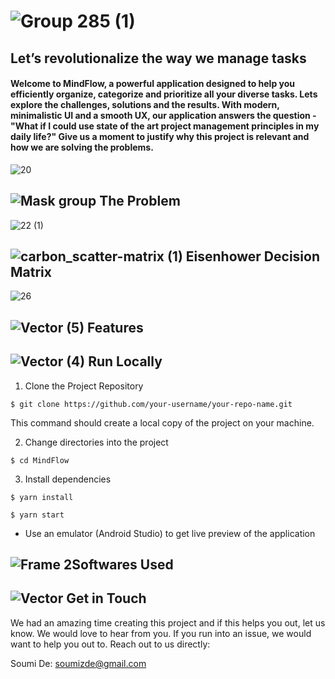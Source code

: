 # ![Group 285 (1)](https://github.com/swap019/Mindflow/assets/104732379/7ea77197-376c-4e2d-875a-13650448385f)
## Let’s revolutionalize the way we manage tasks
#### Welcome to MindFlow, a powerful application designed to help you efficiently organize, categorize and prioritize all your diverse tasks. Lets explore the challenges, solutions and the results. With modern, minimalistic UI and a smooth UX, our application answers the question - "What if I could use state of the art project management principles in my daily life?" Give us a moment to justify why this project is relevant and how we are solving the problems.

![20](https://github.com/swap019/Mindflow/assets/104732379/882f4498-c70b-4e20-b0ef-55e192780ea9)

## ![Mask group](https://github.com/swap019/Mindflow/assets/104732379/f3a39e6d-11e5-42c2-9883-fc1b90a0f6da)   The Problem 

![22 (1)](https://github.com/swap019/Mindflow/assets/104732379/56060850-2110-49b4-8978-ed968b128be3)

## ![carbon_scatter-matrix (1)](https://github.com/soumizde/Mindflow/assets/104732379/9aa5d0e6-8c62-481d-a1ce-e54649385087) Eisenhower Decision Matrix

![26](https://github.com/swap019/Mindflow/assets/104732379/171b1a8a-580a-4ef7-996c-da33d64df615)

## ![Vector (5)](https://github.com/soumizde/Mindflow/assets/104732379/b8954409-5cd8-4949-bb29-34ee3914dc74) Features 

## ![Vector (4)](https://github.com/soumizde/Mindflow/assets/104732379/c8a8ba9b-0575-47fe-9af0-8245884576b8) Run Locally
1. Clone the Project Repository 

<pre><code>$ git clone https://github.com/your-username/your-repo-name.git</code></pre>

This command should create a local copy of the project on your machine.

2. Change directories into the project

<pre><code>$ cd MindFlow</code></pre>

3. Install dependencies

<pre><code>$ yarn install</code></pre>
<pre><code>$ yarn start</code></pre>
   
* Use an emulator (Android Studio) to get live preview of the application

## ![Frame 2](https://github.com/soumizde/Mindflow/assets/104732379/65f3141d-ec10-40a6-a378-df7ff45e6bcc)Softwares Used


## ![Vector](https://github.com/swap019/Mindflow/assets/104732379/56a0fb9c-d565-44b1-9e42-6ba29fbfe446) Get in Touch
We had an amazing time creating this project and if this helps you out, let us know. We would love to hear from you. If you run into an issue, we would want to help you out to. Reach out to us directly:

Soumi De: soumizde@gmail.com



 





